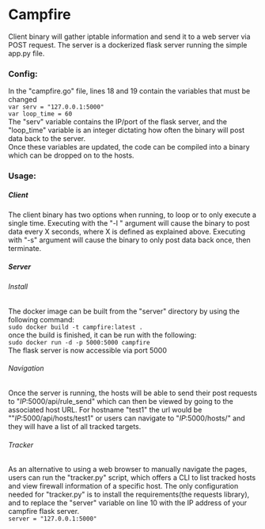 # Campfire
Client binary will gather iptable information and send it to a web server via POST request.  The server is a dockerized flask server running the simple app.py file.  

### Config:
In the "campfire.go" file, lines 18 and 19 contain the variables that must be changed  
`var serv = "127.0.0.1:5000"`  
`var loop_time = 60`  
The "serv" variable contains the IP/port of the flask server, and the "loop_time" variable is an integer dictating how often the binary will post data back to the server.    
Once these variables are updated, the code can be compiled into a binary which can be dropped on to the hosts.


### Usage:
##### Client
The client binary has two options when running, to loop or to only execute a single time.  Executing with the "-l " argument will cause the binary to post data every X seconds, where X is defined as explained above. Executing with "-s" argument will cause the binary to only post data back once, then terminate.

##### Server
###### Install
The docker image can be built from the "server" directory by using the following command:  
`sudo docker build -t campfire:latest .`  
once the build is finished, it can be run with the following:  
`sudo docker run -d -p 5000:5000 campfire`  
The flask server is now accessible via port 5000  

###### Navigation
Once the server is running, the hosts will be able to send their post requests to "_IP_:5000/api/rule_send" which can then be viewed by going to the associated host URL.  For hostname "test1" the url would be ""_IP_:5000/api/hosts/test1" or users can navigate to "_IP_:5000/hosts/" and they will have a list of all tracked targets. 

###### Tracker
As an alternative to using a web browser to manually navigate the pages, users can run the "tracker.py" script, which offers a CLI to list tracked hosts and view firewall information of a specific host.  The only configuration needed for "tracker.py" is to install the requirements(the requests library), and to replace the "server" variable on line 10 with the IP address of your campfire flask server.  
`server = "127.0.0.1:5000"`  
 


